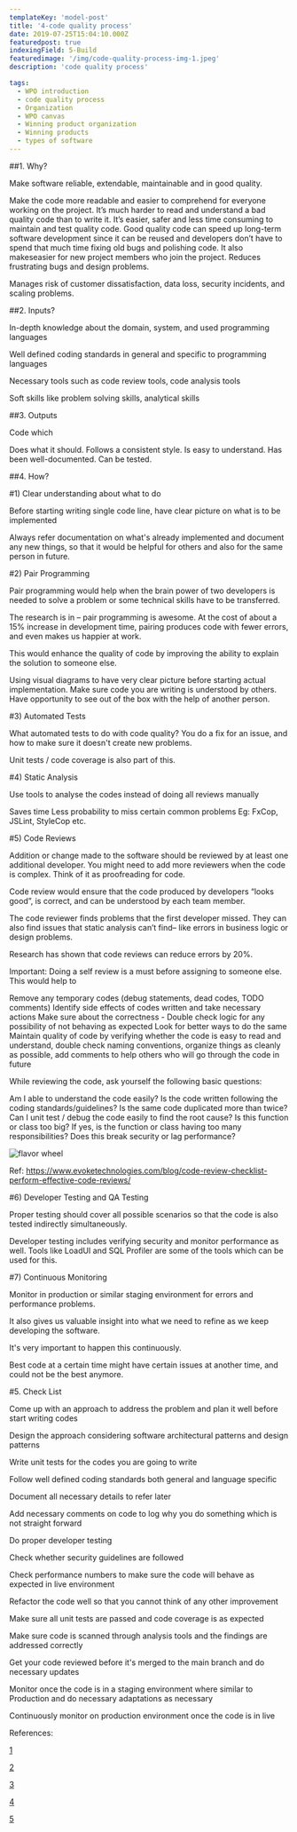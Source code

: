 ```yaml
---
templateKey: 'model-post'
title: '4-code quality process'
date: 2019-07-25T15:04:10.000Z
featuredpost: true
indexingField: 5-Build
featuredimage: '/img/code-quality-process-img-1.jpeg'
description: 'code quality process'

tags:
  - WPO introduction
  - code quality process
  - Organization
  - WPO canvas
  - Winning product organization
  - Winning products
  - types of software
---
```


##1. Why?


Make software reliable, extendable, maintainable and in good quality.

Make the code more readable and easier to comprehend for everyone working on the project. It’s much harder to read and understand a bad quality code than to write it.
It’s easier, safer and less time consuming to maintain and test quality code.
Good quality code can speed up long-term software development since it can be reused and developers don’t have to spend that much time fixing old bugs and polishing code. It also makeseasier for new project members who join the project.
Reduces frustrating bugs and design problems.

Manages risk of customer dissatisfaction, data loss, security incidents, and scaling problems.



##2. Inputs?


In-depth knowledge about the domain, system, and used programming languages

Well defined coding standards in general and specific to programming languages

Necessary tools such as code review tools, code analysis tools

Soft skills like problem solving skills, analytical skills



##3. Outputs


Code which

Does what it should.
Follows a consistent style.
Is easy to understand.
Has been well-documented.
Can be tested. 


##4. How?


#1) Clear understanding about what to do



Before starting writing single code line, have clear picture on what is to be implemented

Always refer documentation on what's already implemented and document any new things, so that it would be helpful for others and also for the same person in future.



#2) Pair Programming



Pair programming would help when the brain power of two developers is needed to solve a problem or some technical skills have to be transferred.



The research is in – pair programming is awesome. At the cost of about a 15% increase in development time, pairing produces code with fewer errors, and even makes us happier at work.



This would enhance the quality of code by improving the ability to explain the solution to someone else.

Using visual diagrams to have very clear picture before starting actual implementation.
Make sure code you are writing is understood by others.
Have opportunity to see out of the box with the help of another person.


#3) Automated Tests



What automated tests to do with code quality? You do a fix for an issue, and how to make sure it doesn't create new problems. 

Unit tests / code coverage is also part of this.



#4) Static Analysis



Use tools to analyse the codes instead of doing all reviews manually

Saves time
Less probability to miss certain common problems
Eg: FxCop, JSLint, StyleCop etc.


#5) Code Reviews



Addition or change made to the software should be reviewed by at least one additional developer. You might need to add more reviewers when the code is complex. Think of it as proofreading for code.



Code review would ensure that the code produced by developers “looks good”, is correct, and can be understood by each team member.



The code reviewer finds problems that the first developer missed. They can also find issues that static analysis can’t find– like errors in business logic or design problems. 



Research has shown that code reviews can reduce errors by 20%.



Important: Doing a self review is a must before assigning to someone else. This would help to

Remove any temporary codes (debug statements, dead codes, TODO comments)
Identify side effects of codes written and take necessary actions
Make sure about the correctness - Double check logic for any possibility of not behaving as expected
Look for better ways to do the same
Maintain quality of code by verifying whether the code is easy to read and understand, double check naming conventions, organize things as cleanly as possible, add comments to help others who will go through the code in future


While reviewing the code, ask yourself the following basic questions:

Am I able to understand the code easily?
Is the code written following the coding standards/guidelines?
Is the same code duplicated more than twice?
Can I unit test / debug the code easily to find the root cause?
Is this function or class too big? If yes, is the function or class having too many responsibilities?
Does this break security or lag performance?

![flavor wheel](/img/code-quality-process-img-1.jpeg)


Ref: https://www.evoketechnologies.com/blog/code-review-checklist-perform-effective-code-reviews/



#6) Developer Testing and QA Testing



Proper testing should cover all possible scenarios so that the code is also tested indirectly simultaneously.



Developer testing includes verifying security and monitor performance as well. Tools like LoadUI and SQL Profiler are some of the tools which can be used for this.



#7) Continuous Monitoring



Monitor in production or similar staging environment for errors and performance problems.



It also gives us valuable insight into what we need to refine as we keep developing the software.



It's very important to happen this continuously.

Best code at a certain time might have certain issues at another time, and could not be the best anymore.


#5. Check List


Come up with an approach to address the problem and plan it well before start writing codes

Design the approach considering software architectural patterns and design patterns

Write unit tests for the codes you are going to write

Follow well defined coding standards both general and language specific

Document all necessary details to refer later

Add necessary comments on code to log why you do something which is not straight forward

Do proper developer testing

Check whether security guidelines are followed

Check performance numbers to make sure the code will behave as expected in live environment

Refactor the code well so that you cannot think of any other improvement

Make sure all unit tests are passed and code coverage is as expected

Make sure code is scanned through analysis tools and the findings are addressed correctly

Get your code reviewed before it's merged to the main branch and do necessary updates

Monitor once the code is in a staging environment where similar to Production and do necessary adaptations as necessary

Continuously monitor on production environment once the code is in live



References:

[1](https://codingsans.com/blog/code-quality)

[2](https://revelry.co/code-quality-process/)

[3](https://medium.com/@andreigridnev/code-reviews-and-pair-programming-68a5ca8ba90c)

[4](https://www.perforce.com/blog/sca/what-code-quality-and-how-improve-it)

[5](https://www.evoketechnologies.com/blog/code-review-checklist-perform-effective-code-reviews/)
